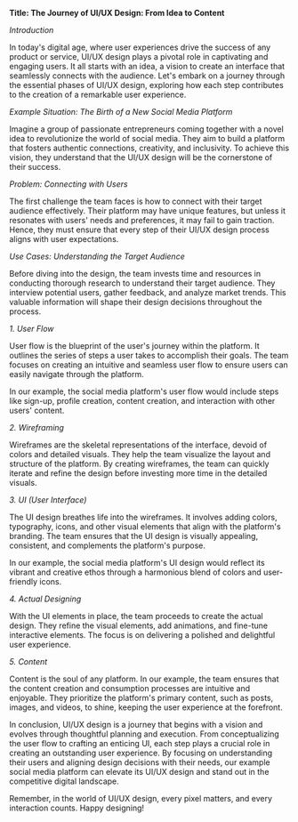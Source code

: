 **Title: The Journey of UI/UX Design: From Idea to Content**

*Introduction*

In today's digital age, where user experiences drive the success of any product or service, UI/UX design plays a pivotal role in captivating and engaging users. It all starts with an idea, a vision to create an interface that seamlessly connects with the audience. Let's embark on a journey through the essential phases of UI/UX design, exploring how each step contributes to the creation of a remarkable user experience.

*Example Situation: The Birth of a New Social Media Platform*

Imagine a group of passionate entrepreneurs coming together with a novel idea to revolutionize the world of social media. They aim to build a platform that fosters authentic connections, creativity, and inclusivity. To achieve this vision, they understand that the UI/UX design will be the cornerstone of their success.

*Problem: Connecting with Users*

The first challenge the team faces is how to connect with their target audience effectively. Their platform may have unique features, but unless it resonates with users' needs and preferences, it may fail to gain traction. Hence, they must ensure that every step of their UI/UX design process aligns with user expectations.

*Use Cases: Understanding the Target Audience*

Before diving into the design, the team invests time and resources in conducting thorough research to understand their target audience. They interview potential users, gather feedback, and analyze market trends. This valuable information will shape their design decisions throughout the process.

*1. User Flow*

User flow is the blueprint of the user's journey within the platform. It outlines the series of steps a user takes to accomplish their goals. The team focuses on creating an intuitive and seamless user flow to ensure users can easily navigate through the platform.

In our example, the social media platform's user flow would include steps like sign-up, profile creation, content creation, and interaction with other users' content.

*2. Wireframing*

Wireframes are the skeletal representations of the interface, devoid of colors and detailed visuals. They help the team visualize the layout and structure of the platform. By creating wireframes, the team can quickly iterate and refine the design before investing more time in the detailed visuals.

*3. UI (User Interface)*

The UI design breathes life into the wireframes. It involves adding colors, typography, icons, and other visual elements that align with the platform's branding. The team ensures that the UI design is visually appealing, consistent, and complements the platform's purpose.

In our example, the social media platform's UI design would reflect its vibrant and creative ethos through a harmonious blend of colors and user-friendly icons.

*4. Actual Designing*

With the UI elements in place, the team proceeds to create the actual design. They refine the visual elements, add animations, and fine-tune interactive elements. The focus is on delivering a polished and delightful user experience.

*5. Content*

Content is the soul of any platform. In our example, the team ensures that the content creation and consumption processes are intuitive and enjoyable. They prioritize the platform's primary content, such as posts, images, and videos, to shine, keeping the user experience at the forefront.

In conclusion, UI/UX design is a journey that begins with a vision and evolves through thoughtful planning and execution. From conceptualizing the user flow to crafting an enticing UI, each step plays a crucial role in creating an outstanding user experience. By focusing on understanding their users and aligning design decisions with their needs, our example social media platform can elevate its UI/UX design and stand out in the competitive digital landscape.

Remember, in the world of UI/UX design, every pixel matters, and every interaction counts. Happy designing!

